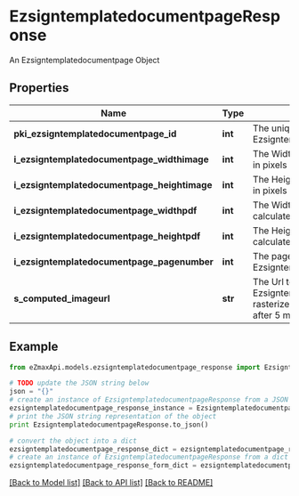 # EzsigntemplatedocumentpageResponse

An Ezsigntemplatedocumentpage Object

## Properties

Name | Type | Description | Notes
------------ | ------------- | ------------- | -------------
**pki_ezsigntemplatedocumentpage_id** | **int** | The unique ID of the Ezsigntemplatedocumentpage | 
**i_ezsigntemplatedocumentpage_widthimage** | **int** | The Width of the page&#39;s image in pixels calculated at 100 DPI | 
**i_ezsigntemplatedocumentpage_heightimage** | **int** | The Height of the page&#39;s image in pixels calculated at 100 DPI | 
**i_ezsigntemplatedocumentpage_widthpdf** | **int** | The Width of the page in points calculated at 72 DPI | 
**i_ezsigntemplatedocumentpage_heightpdf** | **int** | The Height of the page in points calculated at 72 DPI | 
**i_ezsigntemplatedocumentpage_pagenumber** | **int** | The page number in the Ezsigntemplatedocument | 
**s_computed_imageurl** | **str** | The Url to the Ezsigntemplatedocumentpage&#39;s rasterized image.  Url will expire after 5 minutes. | 

## Example

```python
from eZmaxApi.models.ezsigntemplatedocumentpage_response import EzsigntemplatedocumentpageResponse

# TODO update the JSON string below
json = "{}"
# create an instance of EzsigntemplatedocumentpageResponse from a JSON string
ezsigntemplatedocumentpage_response_instance = EzsigntemplatedocumentpageResponse.from_json(json)
# print the JSON string representation of the object
print EzsigntemplatedocumentpageResponse.to_json()

# convert the object into a dict
ezsigntemplatedocumentpage_response_dict = ezsigntemplatedocumentpage_response_instance.to_dict()
# create an instance of EzsigntemplatedocumentpageResponse from a dict
ezsigntemplatedocumentpage_response_form_dict = ezsigntemplatedocumentpage_response.from_dict(ezsigntemplatedocumentpage_response_dict)
```
[[Back to Model list]](../README.md#documentation-for-models) [[Back to API list]](../README.md#documentation-for-api-endpoints) [[Back to README]](../README.md)


